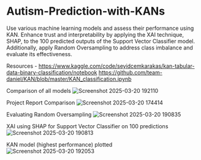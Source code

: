 # Autism-Prediction-with-KANs
Use various machine learning models and assess their performance using KAN. Enhance trust and interpretability by applying the XAI technique, SHAP, to the 100 predicted outputs of the Support Vector Classifier model. Additionally, apply Random Oversampling to address class imbalance and evaluate its effectiveness.


Resources - https://www.kaggle.com/code/seyidcemkarakas/kan-tabular-data-binary-classification/notebook
https://github.com/team-daniel/KAN/blob/master/KAN_classification.ipynb

Comparison of all models
![Screenshot 2025-03-20 192110](https://github.com/user-attachments/assets/2f1b5c2b-175d-4419-85eb-9968faf91bcc)

Project Report Comparison
![Screenshot 2025-03-20 174414](https://github.com/user-attachments/assets/6a698f26-909a-44e3-a16f-9380977bc595)

Evaluating Random Oversampling
![Screenshot 2025-03-20 190835](https://github.com/user-attachments/assets/365cc60d-fe15-45b9-940a-d0c77dfe5aca)

XAI using SHAP for Support Vector Classifier on 100 predictions
![Screenshot 2025-03-20 190813](https://github.com/user-attachments/assets/0c9d4007-e6d4-4dbf-bffe-38b6168b5a29)

KAN model (highest performance) plotted
![Screenshot 2025-03-20 192053](https://github.com/user-attachments/assets/adbefafb-54b3-4b06-bebb-5ce575d9ccec)

